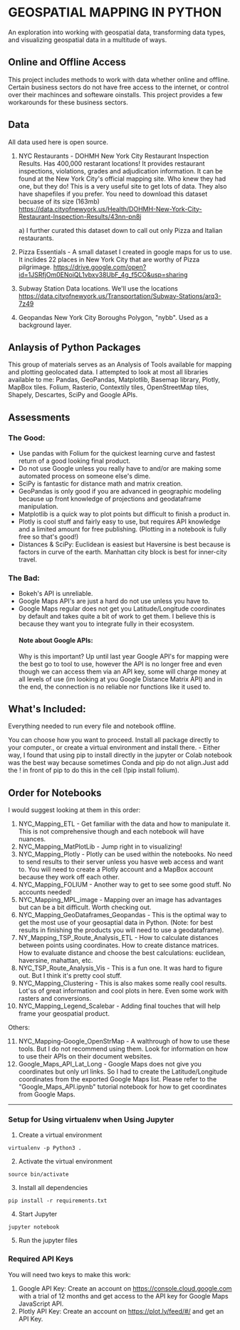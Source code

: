 # GEOSPATIAL MAPPING IN PYTHON
An exploration into working with geospatial data, transforming data types, and visualizing geospatial data in a multitude of ways.  

## Online and Offline Access
This project includes methods to work with data whether online and offline. Certain business sectors do not have free access to the internet, or control over their machinces and softeware oinstalls. This project provides a few workarounds for these business sectors.

## Data
All data used here is open source.  
	
1. NYC Restaurants - DOHMH New York City Restaurant Inspection Results. Has 400,000 restarant locations!  It provides restaurant inspections, violations, grades and adjudication information. It can be found at the New York City's official mapping site. Who knew they had one, but they do! This is a very useful site to get lots of data. They also have shapefiles if you prefer. You need to download this dataset becuase of its size (163mb)
	https://data.cityofnewyork.us/Health/DOHMH-New-York-City-Restaurant-Inspection-Results/43nn-pn8j

	a)  I further curated this dataset down to call out only Pizza and Italian restaurants.
		
2. Pizza Essentials - A small dataset I created in google maps for us to use. It inclides 22 places in  New York City that are worthy of Pizza pilgrimage.  https://drive.google.com/open?id=1JSRfjOm0ENoiQL1vbxv38UbF_4g_f5CO&usp=sharing

3. Subway Station Data locations. We'll use the locations
	https://data.cityofnewyork.us/Transportation/Subway-Stations/arq3-7z49

4. Geopandas New York City Boroughs Polygon, "nybb". Used as a background layer.

## Anlaysis of Python Packages
This group of materials serves as an Analysis of Tools available for mapping and plotting geolocated data.  I attempted to look at most all libraries available to me: Pandas, GeoPandas, Matplotlib, Basemap library, Plotly, MapBox tiles. Folium, Rasterio, Contextily tiles, OpenStreetMap tiles, Shapely, Descartes, SciPy and Google APIs.  

## Assessments
### The Good:
*  Use pandas with Folium for the quickest learning curve and fastest return of a good looking final product.
*  Do not use Google unless you really have to and/or are making some automated process on someone else's dime.
*  SciPy is fantastic for distance math and matrix creation.
*  GeoPandas is only good if you are advanced in geographic modeling because up front knowledge of projections and geodataframe manipulation.
*  Matplotlib is a quick way to plot points but difficult to finish a product in.
*  Plotly is cool stuff and fairly easy to use, but requires API knowledge and a limited amount for free publishing. (Plotting in a notebook is fully free so that's good!)
*  Distances & SciPy:  Euclidean is easiest but Haversine is best because is factors in curve of the earth. Manhattan city block is best for inner-city travel.

### The Bad:
*  Bokeh's API is unreliable.
*  Google Maps API's are just a hard do not use unless you have to.
*  Google Maps regular does not get you Latitude/Longitude coordinates by default and takes quite a bit of work to get them. I believe this is because they want you to integrate fully in their ecosystem.
	#### Note about Google APIs:
	Why is this important?  Up until last year Google API's for mapping were the best go to tool to use, however the API is no longer free and even though we can access them via an API key, some will charge money at all levels of use (im looking at you Google Distance Matrix API)  and in the end, the connection is no reliable nor functions like it used to.


## What's Included:  
Everything needed to run every file and notebook offline. 

You can choose how you want to proceed.  Install all package directly to your computer., or create a virtual environment and install there.
	- Either way, I found that using pip to install directly in the jupyter or Colab notebook was the best way because sometimes Conda and pip do not align.Just add the ! in front of pip to do this in the cell (!pip install folium).

## Order for Notebooks
I would suggest looking at them in this order:

1. NYC_Mapping_ETL - Get familiar with the data and how to manipulate it. This is not comprehensive though and each notebook will have nuances. 
2. NYC_Mapping_MatPlotLib -  Jump right in to visualizing!   
3. NYC_Mapping_Plotly - Plotly can be used within the notebooks. No need to send results to their server unless you hasve web access and want to. You will need to create a Plotly account and a MapBox account because they work off each other.  
4. NYC_Mapping_FOLIUM - Another way to get to see some good stuff. No accounts needed!
5. NYC_Mapping_MPL_image  - Mapping over an image has advantages but can be a bit difficult.  Worth checking out.  
6. NYC_Mapping_GeoDataframes_Geopandas -  This is the optimal way to get the most use of your geosaptial data in Python.  (Note: for best results in finishing the products you will need to use a geodataframe).
7. NY_Mapping_TSP_Route_Analysis_ETL - How to calculate distances between points using coordinates. How to create distance matrices. How to evaluate distance and choose the best calculations: euclidean, haversine, mahattan, etc.
8. NYC_TSP_Route_Analysis_Vis - This is a fun one.  It was hard to figure out. But I think it's pretty cool stuff.
9. NYC_Mapping_Clustering - This is also makes some really cool results.  Lot'ss of great information and cool plots in here.  Even some work with rasters and conversions.
10. NYC_Mapping_Legend_Scalebar - Adding final touches that will help frame your geospatial product.
	
Others:

11. NYC_Mapping-Google_OpenStrMap - A walthrough of how to use these tools. But I do not recommend using them. Look for information on how to use their APIs on their document websites.
12. Google_Maps_API_Lat_Long - Google Maps does not give you coordinates but only url links. So I had to create the Latitude/Longitude coordinates from the exported Google Maps list. Please refer to the "Google_Maps_API.ipynb" tutorial notebook for how to get coordinates from Google Maps.

_______________________________________________

### Setup for Using virtualenv when Using Jupyter

1. Create a virtual environment
```
virtualenv -p Python3 .
```
2. Activate the virtual environment
```
source bin/activate
```
3. Install all dependencies
```
pip install -r requirements.txt
```
4. Start Jupyter
```
jupyter notebook
```
5. Run the jupyter files

### Required API Keys
You will need two keys to make this work:
1. Google API Key: Create an account on https://console.cloud.google.com with a trial of 12 months and get access to the API key for Google Maps JavaScript API.
2. Plotly API Key: Create an account on https://plot.ly/feed/#/ and get an API Key.

